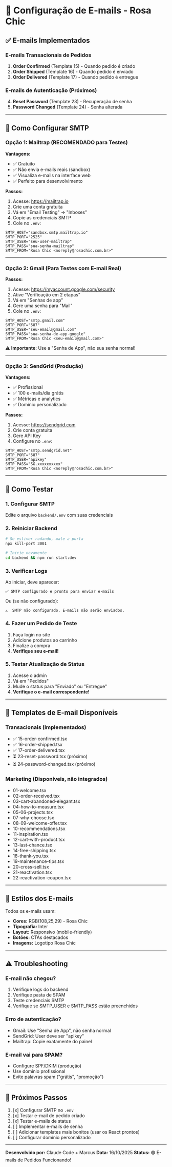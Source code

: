 # 📧 Configuração de E-mails - Rosa Chic

## ✅ E-mails Implementados

### E-mails Transacionais de Pedidos
1. **Order Confirmed** (Template 15) - Quando pedido é criado
2. **Order Shipped** (Template 16) - Quando pedido é enviado
3. **Order Delivered** (Template 17) - Quando pedido é entregue

### E-mails de Autenticação (Próximos)
4. **Reset Password** (Template 23) - Recuperação de senha
5. **Password Changed** (Template 24) - Senha alterada

---

## 🔧 Como Configurar SMTP

### Opção 1: Mailtrap (RECOMENDADO para Testes)

**Vantagens:**
- ✅ Gratuito
- ✅ Não envia e-mails reais (sandbox)
- ✅ Visualiza e-mails na interface web
- ✅ Perfeito para desenvolvimento

**Passos:**
1. Acesse: https://mailtrap.io
2. Crie uma conta gratuita
3. Vá em "Email Testing" → "Inboxes"
4. Copie as credenciais SMTP
5. Cole no `.env`:

```env
SMTP_HOST="sandbox.smtp.mailtrap.io"
SMTP_PORT="2525"
SMTP_USER="seu-user-mailtrap"
SMTP_PASS="sua-senha-mailtrap"
SMTP_FROM="Rosa Chic <noreply@rosachic.com.br>"
```

---

### Opção 2: Gmail (Para Testes com E-mail Real)

**Passos:**
1. Acesse: https://myaccount.google.com/security
2. Ative "Verificação em 2 etapas"
3. Vá em "Senhas de app"
4. Gere uma senha para "Mail"
5. Cole no `.env`:

```env
SMTP_HOST="smtp.gmail.com"
SMTP_PORT="587"
SMTP_USER="seu-email@gmail.com"
SMTP_PASS="sua-senha-de-app-google"
SMTP_FROM="Rosa Chic <seu-email@gmail.com>"
```

⚠️ **Importante:** Use a "Senha de App", não sua senha normal!

---

### Opção 3: SendGrid (Produção)

**Vantagens:**
- ✅ Profissional
- ✅ 100 e-mails/dia grátis
- ✅ Métricas e analytics
- ✅ Domínio personalizado

**Passos:**
1. Acesse: https://sendgrid.com
2. Crie conta gratuita
3. Gere API Key
4. Configure no `.env`:

```env
SMTP_HOST="smtp.sendgrid.net"
SMTP_PORT="587"
SMTP_USER="apikey"
SMTP_PASS="SG.xxxxxxxxxx"
SMTP_FROM="Rosa Chic <noreply@rosachic.com.br>"
```

---

## 🧪 Como Testar

### 1. Configurar SMTP
Edite o arquivo `backend/.env` com suas credenciais

### 2. Reiniciar Backend
```bash
# Se estiver rodando, mate a porta
npx kill-port 3001

# Inicie novamente
cd backend && npm run start:dev
```

### 3. Verificar Logs
Ao iniciar, deve aparecer:
```
✅ SMTP configurado e pronto para enviar e-mails
```

Ou (se não configurado):
```
⚠️  SMTP não configurado. E-mails não serão enviados.
```

### 4. Fazer um Pedido de Teste
1. Faça login no site
2. Adicione produtos ao carrinho
3. Finalize a compra
4. **Verifique seu e-mail!**

### 5. Testar Atualização de Status
1. Acesse o admin
2. Vá em "Pedidos"
3. Mude o status para "Enviado" ou "Entregue"
4. **Verifique o e-mail correspondente!**

---

## 📝 Templates de E-mail Disponíveis

### Transacionais (Implementados)
- ✅ 15-order-confirmed.tsx
- ✅ 16-order-shipped.tsx
- ✅ 17-order-delivered.tsx
- ⏳ 23-reset-password.tsx (próximo)
- ⏳ 24-password-changed.tsx (próximo)

### Marketing (Disponíveis, não integrados)
- 01-welcome.tsx
- 02-order-received.tsx
- 03-cart-abandoned-elegant.tsx
- 04-how-to-measure.tsx
- 05-06-projects.tsx
- 07-why-choose.tsx
- 08-09-welcome-offer.tsx
- 10-recommendations.tsx
- 11-inspiration.tsx
- 12-cart-with-product.tsx
- 13-last-chance.tsx
- 14-free-shipping.tsx
- 18-thank-you.tsx
- 19-maintenance-tips.tsx
- 20-cross-sell.tsx
- 21-reactivation.tsx
- 22-reactivation-coupon.tsx

---

## 🎨 Estilos dos E-mails

Todos os e-mails usam:
- **Cores:** RGB(108,25,29) - Rosa Chic
- **Tipografia:** Inter
- **Layout:** Responsivo (mobile-friendly)
- **Botões:** CTAs destacados
- **Imagens:** Logotipo Rosa Chic

---

## ⚠️ Troubleshooting

### E-mail não chegou?
1. Verifique logs do backend
2. Verifique pasta de SPAM
3. Teste credenciais SMTP
4. Verifique se SMTP_USER e SMTP_PASS estão preenchidos

### Erro de autenticação?
- Gmail: Use "Senha de App", não senha normal
- SendGrid: User deve ser "apikey"
- Mailtrap: Copie exatamente do painel

### E-mail vai para SPAM?
- Configure SPF/DKIM (produção)
- Use domínio profissional
- Evite palavras spam ("grátis", "promoção")

---

## 🚀 Próximos Passos

1. [x] Configurar SMTP no `.env`
2. [x] Testar e-mail de pedido criado
3. [x] Testar e-mails de status
4. [ ] Implementar e-mails de senha
5. [ ] Adicionar templates mais bonitos (usar os React prontos)
6. [ ] Configurar domínio personalizado

---

**Desenvolvido por:** Claude Code + Marcus
**Data:** 16/10/2025
**Status:** 🟢 E-mails de Pedidos Funcionando!